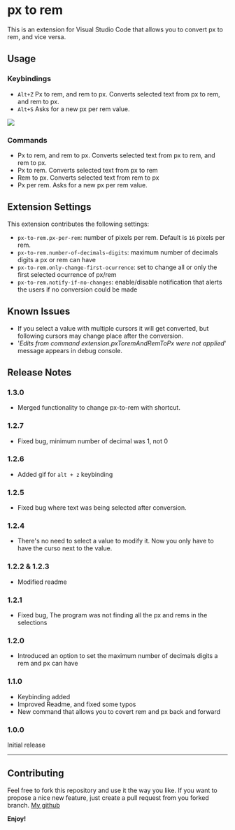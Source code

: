 # px to rem

This is an extension for Visual Studio Code that allows you to convert px to rem, and vice versa.

## Usage

### Keybindings

- `Alt+Z` Px to rem, and rem to px. Converts selected text from px to rem, and rem to px.
- `Alt+S` Asks for a new px per rem value.

![](./imgs/alt_z.gif)

### Commands

- Px to rem, and rem to px. Converts selected text from px to rem, and rem to px.
- Px to rem. Converts selected text from px to rem
- Rem to px. Converts selected text from rem to px
- Px per rem. Asks for a new px per rem value.

## Extension Settings

This extension contributes the following settings:

- `px-to-rem.px-per-rem`: number of pixels per rem. Default is `16` pixels per rem.
- `px-to-rem.number-of-decimals-digits`: maximum number of decimals digits a px or rem can have
- `px-to-rem.only-change-first-ocurrence`: set to change all or only the first selected ocurrence of px/rem
- `px-to-rem.notify-if-no-changes`: enable/disable notification that alerts the users if no conversion could be made

## Known Issues

- If you select a value with multiple cursors it will get converted, but following cursors may change place after the conversion.
- '_Edits from command extension.pxToremAndRemToPx were not applied_' message appears in debug console.

## Release Notes

### 1.3.0

- Merged functionality to change px-to-rem with shortcut.

### 1.2.7

- Fixed bug, minimum number of decimal was 1, not 0

### 1.2.6

- Added gif for `alt + z` keybinding

### 1.2.5

- Fixed bug where text was being selected after conversion.

### 1.2.4

- There's no need to select a value to modify it. Now you only have to have the curso next to the value.

### 1.2.2 & 1.2.3

- Modified readme

### 1.2.1

- Fixed bug, The program was not finding all the px and rems in the selections

### 1.2.0

- Introduced an option to set the maximum number of decimals digits a rem and px can have

### 1.1.0

- Keybinding added
- Improved Readme, and fixed some typos
- New command that allows you to covert rem and px back and forward

### 1.0.0

Initial release

---

## Contributing

Feel free to fork this repository and use it the way you like. If you want to propose a nice new feature, just create a pull request from you forked branch.
[My github](https://github.com/holykoenig/vscode-px-to-rem)

**Enjoy!**

